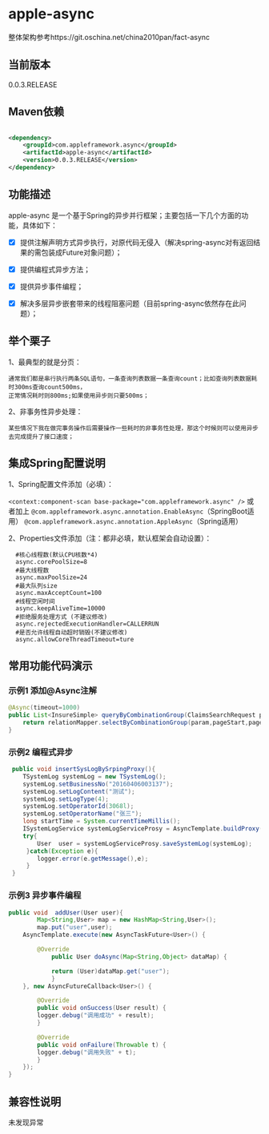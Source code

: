 # **apple-async**
整体架构参考https://git.oschina.net/china2010pan/fact-async

## **当前版本**

0.0.3.RELEASE

## **Maven依赖**

```xml

<dependency>
    <groupId>com.appleframework.async</groupId>
    <artifactId>apple-async</artifactId>
    <version>0.0.3.RELEASE</version>
</dependency>

```

## **功能描述**

apple-async 是一个基于Spring的异步并行框架；主要包括一下几个方面的功能，具体如下：

- [x] 提供注解声明方式异步执行，对原代码无侵入（解决spring-async对有返回结果的需包装成Future对象问题）；  

- [x] 提供编程式异步方法；  

- [x] 提供异步事件编程；  

- [x] 解决多层异步嵌套带来的线程阻塞问题（目前spring-async依然存在此问题）；  


## **举个栗子**

1、最典型的就是分页：

	通常我们都是串行执行两条SQL语句，一条查询列表数据一条查询count；比如查询列表数据耗时300ms查询count500ms，
	正常情况耗时则800ms;如果使用异步则只要500ms；

2、非事务性异步处理：

	某些情况下我在做完事务操作后需要操作一些耗时的非事务性处理，那这个时候则可以使用异步去完成提升了接口速度；


## **集成Spring配置说明**
1、Spring配置文件添加（必填）：

```<context:component-scan base-package="com.appleframework.async" />``` 或者加上 ```@com.appleframework.async.annotation.EnableAsync```（SpringBoot适用）
```@com.appleframework.async.annotation.AppleAsync```（Spring适用）

2、Properties文件添加（注：都非必填，默认框架会自动设置）：
```
  #核心线程数(默认CPU核数*4)
  async.corePoolSize=8
  #最大线程数
  async.maxPoolSize=24
  #最大队列size
  async.maxAcceptCount=100
  #线程空闲时间
  async.keepAliveTime=10000
  #拒绝服务处理方式 (不建议修改)
  async.rejectedExecutionHandler=CALLERRUN
  #是否允许线程自动超时销毁(不建议修改)
  async.allowCoreThreadTimeout=ture
```




## **常用功能代码演示**

### **示例1 添加@Async注解**
```java
@Async(timeout=1000)
public List<InsureSimple> queryByCombinationGroup(ClaimsSearchRequest param, int pageNum, int pageSize) {
	return relationMapper.selectByCombinationGroup(param,pageStart,pageSize);
}
```

### **示例2 编程式异步**
```java
 public void insertSysLogBySrpingProxy(){
	TSystemLog systemLog = new TSystemLog();
	systemLog.setBusinessNo("20160406003137");
	systemLog.setLogContent("测试");
	systemLog.setLogType(4);
	systemLog.setOperatorId(3068l);
	systemLog.setOperatorName("张三");
	long startTime = System.currentTimeMillis();
	ISystemLogService systemLogServiceProsy = AsyncTemplate.buildProxy(systemLogService,1080);
	try{
	    User  user = systemLogServiceProsy.saveSystemLog(systemLog);
     }catch(Exception e){
	    logger.error(e.getMessage(),e);
     }
 }
```

### **示例3 异步事件编程**
```java
public void  addUser(User user){
        Map<String,User> map = new HashMap<String,User>();
        map.put("user",user);
	AsyncTemplate.execute(new AsyncTaskFuture<User>() {

	    @Override
            public User doAsync(Map<String,Object> dataMap) {

	        return (User)dataMap.get("user");
            }
	}, new AsyncFutureCallback<User>() {

	    @Override
	    public void onSuccess(User result) {
		logger.debug("调用成功" + result);
	    }

	    @Override
	    public void onFailure(Throwable t) {
		logger.debug("调用失败" + t);
	    }
	});
}
```

## **兼容性说明**

未发现异常